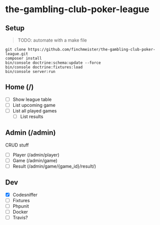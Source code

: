 # the-gambling-club-poker-league

## Setup
> TODO: automate with a make file

```
git clone https://github.com/finchmeister/the-gambling-club-poker-league.git
composer install
bin/console doctrine:schema:update --force
bin/console doctrine:fixtures:load
bin/console server:run 
```


## Home (/)
- [ ] Show league table
- [ ] List upcoming game
- [ ] List all played games
    - [ ] List results

## Admin (/admin)
CRUD stuff
- [ ] Player (/admin/player)
- [ ] Game (/admin/game)
- [ ] Result (/admin/game/{game_id}/result/)

## Dev
- [x] Codesniffer
- [ ] Fixtures
- [ ] Phpunit
- [ ] Docker
- [ ] Travis?
